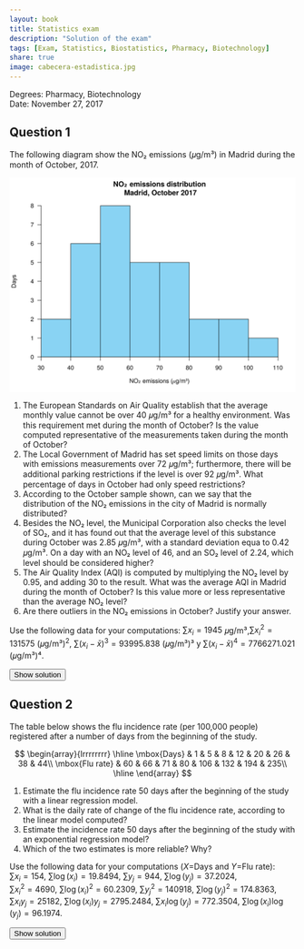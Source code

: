 ```yaml
---
layout: book
title: Statistics exam
description: "Solution of the exam"
tags: [Exam, Statistics, Biostatistics, Pharmacy, Biotechnology]
share: true
image: cabecera-estadistica.jpg
---
```




Degrees: Pharmacy, Biotechnology  
Date: November 27, 2017 

## Question 1

The following diagram show the NO₂ emissions (𝜇g/m³) in Madrid during the month of October, 2017.

<img src="img/no2-emissions-histogram-1.svg" title="plot of chunk no2-emissions-histogram" alt="plot of chunk no2-emissions-histogram" style="display: block; margin: auto;" />

1. The European Standards on Air Quality establish that the average monthly value cannot be over 40 𝜇g/m³ for a healthy environment. 
Was this requirement met during the month of October? 
Is the value computed representative of the measurements taken during the month of October?
2. The Local Government of Madrid has set speed limits on those days with emissions measurements over 72 𝜇g/m³; 
furthermore, there will be additional parking restrictions if the level is over 92 𝜇g/m³. 
What percentage of days in October had only speed restrictions?
3. According to the October sample shown, can we say that the distribution of the NO₂ emissions in the city of Madrid is normally distributed?
4. Besides the NO₂ level, the Municipal Corporation also checks the level of SO₂, and it has found out that the average level of this substance during October was 2.85 𝜇g/m³, with a standard deviation equa to 0.42 𝜇g/m³. 
On a day with an NO₂ level of 46, and an SO₂ level of 2.24, which level should be considered higher?
5. The Air Quality Index (AQI) is computed by multiplying the NO₂ level by 0.95, and adding 30 to the result. 
What was the average AQI in Madrid during the month of October? 
Is this value more or less representative than the average NO₂ level?
6. Are there outliers in the NO₂ emissions in October? Justify your answer.

Use the following data for your computations: $\sum x_i=1945$ 𝜇g/m³,$\sum x_i^2=131575$ (𝜇g/m³)$^2$, $\sum (x_i-\bar x)^3=93995.838$ (𝜇g/m³)³ y $\sum (x_i-\bar x)^4=7766271.021$ (𝜇g/m³)⁴.



<div><button class="solution">Show solution</button></div>
<div id="solution" style="display: none">
1. $\bar x=62.7419$ 𝜇g/m³, so the requirement was not met.<br/>
$s^2=307.8044$ (𝜇g/m³)², $s=17.5444$ 𝜇g/m³, $cv=0.2796$. As the coefficient of variation is less than 0.3 there is a low variability and the mean is quite representative.<br/>
2. $F(72)=0.7097$ and $F(92)=0.9161$, so the percentage of days with only speed restrictions is $20.64\%$.<br/>
3. $g_1=0.5615$ and $g_2=-0.3558$. As both of them are between -2 and 2, we can assume that the emissions are normally distributed.<br/>
4. NO₂: $z(46)=-0.9543$. <br/>
SO₂: $z(2.24)=-1.4524$. <br/>
Thus, the NO₂ emission is relatively higher.<br/>
5. Let $y=0.95x+30$ the AQI.<br/>
$\bar y=89.6048$, $s_y=16.6671$, $cv=0.186$. As the coeffitient of variation is lower, the AQI mean is more representative.<br/>
6. $Q_1=49.5816$ 𝜇g/m³, $Q_3=74.0093$ 𝜇g/m³ and $IQR=24.4277$ 𝜇g/m³.<br/>
Fences: $F_1=12.94$ 𝜇g/m³ and $F_2=110.65$ 𝜇g/m³. Thus, there are outliers. 
</div>

## Question 2
The table below shows the flu incidence rate (per 100,000 people) registered after a number of days from the beginning of the study.


$$
\begin{array}{lrrrrrrrr}
  \hline
  \mbox{Days} & 1 & 5 & 8 & 12 & 20 & 26 & 38 & 44\\
  \mbox{Flu rate} & 60 & 66 & 71 & 80 & 106 & 132 & 194 & 235\\
  \hline
\end{array}
$$

1. Estimate the flu incidence rate 50 days after the beginning of the study with a linear regression model.
2. What is the daily rate of change of the flu incidence rate, according to the linear model computed?
3. Estimate the incidence rate 50 days after the beginning of the study with an exponential regression model?
4. Which of the two estimates is more reliable? Why?

Use the following data for your computations ($X=$Days and $Y=$Flu rate):<br/>
$\sum x_i=154$, $\sum \log(x_i)=19.8494$, $\sum y_j=944$, $\sum \log(y_j)=37.2024$,<br/>
$\sum x_i^2=4690$, $\sum \log(x_i)^2=60.2309$, $\sum y_j^2=140918$, $\sum \log(y_j)^2=174.8363$,<br/>
$\sum x_iy_j=25182$, $\sum \log(x_i)y_j=2795.2484$, $\sum x_i\log(y_j)=772.3504$, $\sum \log(x_i)\log(y_j)=96.1974$.


<div><button class="solution">Show solution</button></div>
<div id="solution" style="display: none">

1. Linear model of flu rate on days: <br/>
$\bar x=19.25$ days, $s_x^2=215.6875$ days² . <br/>
$\bar y=118$ people, $s_y^2=3690.75$ people². <br/>
$s_{xy}=876.25$ days⋅people. <br/>
Regression line of flu rate on days: $y=39.7951 + 4.0626x$. <br/>
$y(50) =242.9247$. <br/>
2. $4.0626$ persons per day. <br/>

3. $\overline{\log(y)}=4.6503$ log(people), $s_{\log(y)}^2=0.2293$ log(people)². <br/>
$s_{x\log(y)}=7.0255$ days⋅log(people). <br/>
Exponential model of flu rate on days: $y=e^{4.0233 + 0.0326x}$. <br/>
$y(50)=284.8357$.<br/>
4. Linear coefficient of determination of flu rate on days $r^2=0.9645$. <br/>
Exponential coefficient of determination of flu rate on days $r^2=0.9982$. <br/>
Thus, the exponential model explains a little bit better the evolution of the the flu rate with respect to the number of days. <br/> 
</div>
